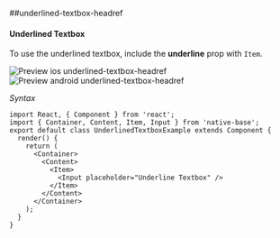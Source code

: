 ##underlined-textbox-headref
#### Underlined Textbox

To use the underlined textbox, include the <b>underline</b> prop with <code>Item</code>.

![Preview ios underlined-textbox-headref](https://github.com/GeekyAnts/NativeBase-KitchenSink/raw/v2.2.0/screenshots/ios/input-underline.png)
![Preview android underlined-textbox-headref](https://github.com/GeekyAnts/NativeBase-KitchenSink/raw/v2.2.0/screenshots/android/input-underline.png)

*Syntax*

<pre class="line-numbers"><code class="language-jsx">import React, { Component } from 'react';
import { Container, Content, Item, Input } from 'native-base';
export default class UnderlinedTextboxExample extends Component {
  render() {
    return (
      &lt;Container>
        &lt;Content>
          &lt;Item>
            &lt;Input placeholder="Underline Textbox" />
          &lt;/Item>
        &lt;/Content>
      &lt;/Container>
    );
  }
}</code></pre><br />
